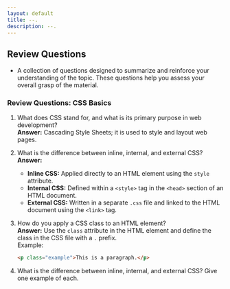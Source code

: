 ```yaml
---
layout: default
title: --.
description: --.
---
```


## Review Questions

- A collection of questions designed to summarize and reinforce your understanding of the topic. These questions help you assess your overall grasp of the material.

### Review Questions: CSS Basics

1. What does CSS stand for, and what is its primary purpose in web development?  
   **Answer:** Cascading Style Sheets; it is used to style and layout web pages.

2. What is the difference between inline, internal, and external CSS?  
   **Answer:**  
   - **Inline CSS:** Applied directly to an HTML element using the `style` attribute.  
   - **Internal CSS:** Defined within a `<style>` tag in the `<head>` section of an HTML document.  
   - **External CSS:** Written in a separate `.css` file and linked to the HTML document using the `<link>` tag.

3. How do you apply a CSS class to an HTML element?  
   **Answer:** Use the `class` attribute in the HTML element and define the class in the CSS file with a `.` prefix.  
   Example:  
   ```html
   <p class="example">This is a paragraph.</p>

4. What is the difference between inline, internal, and external CSS? Give one example of each.
